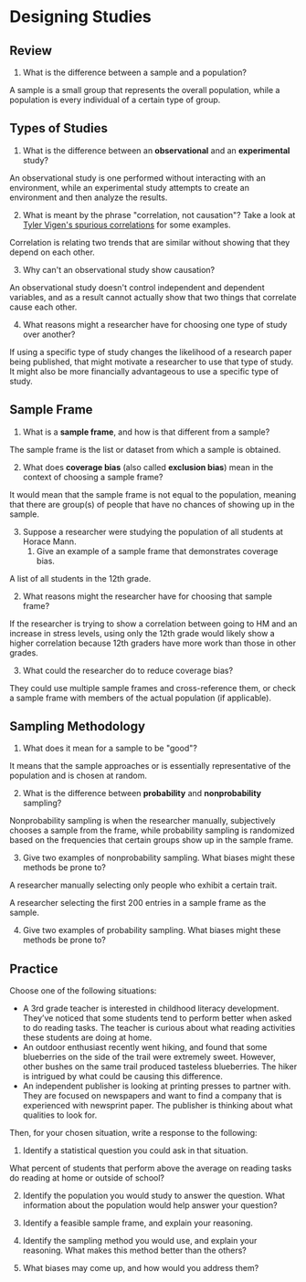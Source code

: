 # Designing Studies

## Review
1. What is the difference between a sample and a population?

A sample is a small group that represents the overall population, while a population is every individual of a certain type of group.

## Types of Studies
1. What is the difference between an **observational** and an **experimental** study?

An observational study is one performed without interacting with an environment, while an experimental study attempts to create an environment and then analyze the results.

2. What is meant by the phrase "correlation, not causation"? Take a look at [Tyler Vigen's spurious correlations](https://www.tylervigen.com/spurious-correlations) for some examples.

Correlation is relating two trends that are similar without showing that they depend on each other.

3. Why can't an observational study show causation?

An observational study doesn't control independent and dependent variables, and as a result cannot actually show that two things that correlate cause each other.

4. What reasons might a researcher have for choosing one type of study over another?

If using a specific type of study changes the likelihood of a research paper being published, that might motivate a researcher to use that type of study. It might also be more financially advantageous to use a specific type of study.

## Sample Frame
1. What is a **sample frame**, and how is that different from a sample?

The sample frame is the list or dataset from which a sample is obtained. 

2. What does **coverage bias** (also called **exclusion bias**) mean in the context of choosing a sample frame?

It would mean that the sample frame is not equal to the population, meaning that there are group(s) of people that have no chances of showing up in the sample.

3. Suppose a researcher were studying the population of all students at Horace Mann.
   1. Give an example of a sample frame that demonstrates coverage bias.

A list of all students in the 12th grade.

   2. What reasons might the researcher have for choosing that sample frame?

If the researcher is trying to show a correlation between going to HM and an increase in stress levels, using only the 12th grade would likely show a higher correlation because 12th graders have more work than those in other grades.

   3. What could the researcher do to reduce coverage bias?

   They could use multiple sample frames and cross-reference them, or check a sample frame with members of the actual population (if applicable).

## Sampling Methodology
1. What does it mean for a sample to be "good"?

It means that the sample approaches or is essentially representative of the population and is chosen at random.

2. What is the difference between **probability** and **nonprobability** sampling?

Nonprobability sampling is when the researcher manually, subjectively chooses a sample from the frame, while probability sampling is randomized based on the frequencies that certain groups show up in the sample frame.

3. Give two examples of nonprobability sampling. What biases might these methods be prone to?

A researcher manually selecting only people who exhibit a certain trait.

A researcher selecting the first 200 entries in a sample frame as the sample.


4. Give two examples of probability sampling. What biases might these methods be prone to?

## Practice
Choose one of the following situations:
  - A 3rd grade teacher is interested in childhood literacy development. They’ve noticed that some students tend to perform better when asked to do reading tasks. The teacher is curious about what reading activities these students are doing at home.
  - An outdoor enthusiast recently went hiking, and found that some blueberries on the side of the trail were extremely sweet. However, other bushes on the same trail produced tasteless blueberries. The hiker is intrigued by what could be causing this difference.
  - An independent publisher is looking at printing presses to partner with. They are focused on newspapers and want to find a company that is experienced with newsprint paper. The publisher is thinking about what qualities to look for.

Then, for your chosen situation, write a response to the following:
1. Identify a statistical question you could ask in that situation.

What percent of students that perform above the average on reading tasks do reading at home or outside of school?

2. Identify the population you would study to answer the question. What information about the population would help answer your question?



3. Identify a feasible sample frame, and explain your reasoning.
4. Identify the sampling method you would use, and explain your reasoning. What makes this method better than the others?
5. What biases may come up, and how would you address them?
